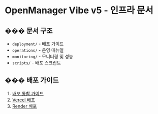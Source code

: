 # OpenManager Vibe v5 - 인프라 문서

## ��� 문서 구조

- `deployment/` - 배포 가이드
- `operations/` - 운영 매뉴얼
- `monitoring/` - 모니터링 및 성능
- `scripts/` - 배포 스크립트

## ��� 배포 가이드

1. [배포 통합 가이드](deployment/배포_통합_가이드.md)
2. [Vercel 배포](../vercel.json)
3. [Render 배포](../render.yaml)

